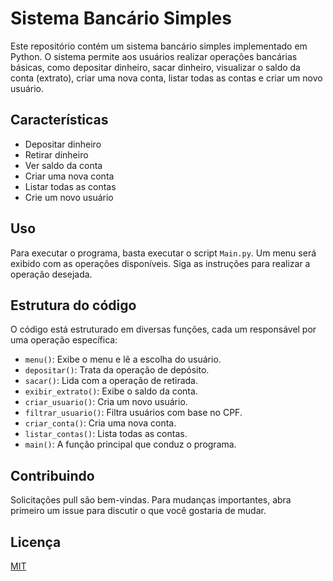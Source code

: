 # Sistema Bancário Simples

Este repositório contém um sistema bancário simples implementado em Python. O sistema permite aos usuários realizar operações bancárias básicas, como depositar dinheiro, sacar dinheiro, visualizar o saldo da conta (extrato), criar uma nova conta, listar todas as contas e criar um novo usuário.

## Características

- Depositar dinheiro
- Retirar dinheiro
- Ver saldo da conta
- Criar uma nova conta
- Listar todas as contas
- Crie um novo usuário

## Uso

Para executar o programa, basta executar o script `Main.py`. Um menu será exibido com as operações disponíveis. Siga as instruções para realizar a operação desejada.

## Estrutura do código

O código está estruturado em diversas funções,
cada um responsável por uma operação específica:

- `menu()`: Exibe o menu e lê a escolha do usuário.
- `depositar()`: Trata da operação de depósito.
- `sacar()`: Lida com a operação de retirada.
- `exibir_extrato()`: Exibe o saldo da conta.
- `criar_usuario()`: Cria um novo usuário.
- `filtrar_usuario()`: Filtra usuários com base no CPF.
- `criar_conta()`: Cria uma nova conta.
- `listar_contas()`: Lista todas as contas.
- `main()`: A função principal que conduz o programa.

## Contribuindo

Solicitações pull são bem-vindas. Para mudanças importantes, abra primeiro um issue  para discutir o que você gostaria de mudar.

## Licença

[MIT](https://choosealicense.com/licenses/mit/)
